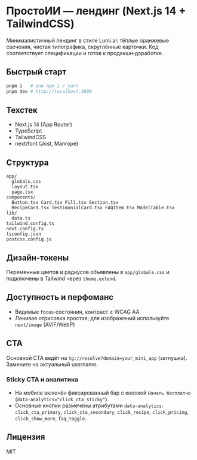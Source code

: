 # ПростоИИ — лендинг (Next.js 14 + TailwindCSS)

Минималистичный лендинг в стиле Lumi.ai: тёплые оранжевые свечения, чистая типографика, скруглённые карточки. Код соответствует спецификации и готов к продакшн‑доработке.

## Быстрый старт

```bash
pnpm i   # или npm i / yarn
pnpm dev # http://localhost:3000
```

## Техстек
- Next.js 14 (App Router)
- TypeScript
- TailwindCSS
- next/font (Jost, Manrope)

## Структура
```
app/
  globals.css
  layout.tsx
  page.tsx
components/
  Button.tsx Card.tsx Pill.tsx Section.tsx
  RecipeCard.tsx TestimonialCard.tsx FAQItem.tsx ModelTable.tsx
lib/
  data.ts
tailwind.config.ts
next.config.ts
tsconfig.json
postcss.config.js
```

## Дизайн‑токены
Переменные цветов и радиусов объявлены в `app/globals.css` и подключены в Tailwind через `theme.extend`.

## Доступность и перфоманс
- Видимые `focus`‑состояния, контраст ≥ WCAG AA
- Ленивая отрисовка простая; для изображений используйте `next/image` (AVIF/WebP)

## CTA
Основной CTA ведёт на `tg://resolve?domain=your_mini_app` (заглушка). Замените на актуальный username.

### Sticky CTA и аналитика
- На мобиле включён фиксированный бар с кнопкой `Начать бесплатно` (`data-analytics="click_cta_sticky"`).
- Основные кнопки размечены атрибутами `data-analytics`: `click_cta_primary`, `click_cta_secondary`, `click_recipe`, `click_pricing`, `click_show_more`, `faq_toggle`.

## Лицензия
MIT
